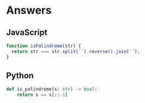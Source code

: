 # Answers

## JavaScript

```js
function isPalindrome(str) {
  return str === str.split('').reverse().join('');
}
```

## Python

```python
def is_palindrome(s: str) -> bool:
    return s == s[::-1]
```
